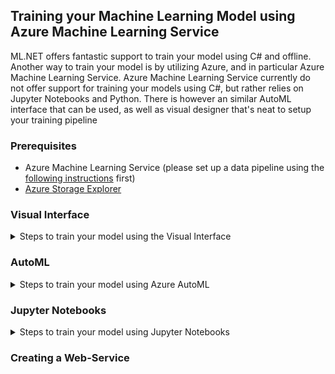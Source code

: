 ## Training your Machine Learning Model using Azure Machine Learning Service
ML.NET offers fantastic support to train your model using C# and offline. Another way to train your model is by utilizing Azure, and in particular Azure Machine Learning Service. Azure Machine Learning Service currently do not offer support for training your models using C#, but rather relies on Jupyter Notebooks and Python. There is however an similar AutoML interface that can be used, as well as visual designer that's neat to setup your training pipeline

### Prerequisites
- Azure Machine Learning Service (please set up a data pipeline using the [following instructions](https://github.com/aslotte/mldotnet-real-time-data-streaming-workshop/blob/master/instructions/part2-streaming.md) first) 
- [Azure Storage Explorer](https://azure.microsoft.com/en-us/features/storage-explorer/)

### Visual Interface

<details>
  <summary> Steps to train your model using the Visual Interface </summary>
  <p>
    
- Navigate to your Azure Machine Learning Service, previously created
- Select "Visual Interface" in the menu to the left
- Select "Launch visual interface"

![Start](https://github.com/aslotte/mldotnet-real-time-data-streaming-workshop/blob/master/instructions/images/azure-ml-1.PNG)

#### Upload Dataset
This will open the Machine Learning Workspace. Feel free to navigate around to make yourself familiar with the surroundings. 
The first thing we would like to do is to upload our data set. To this, click on the "New" button in the bottom-left corner. Select to "Upload from Local File"

![Start](https://github.com/aslotte/mldotnet-real-time-data-streaming-workshop/blob/master/instructions/images/azure-ml-2.PNG)

#### Create a new experiment
Once the dataset has been uploaded, click the "New" button once again and select to create a new "Blank Experiment"

![Start](https://github.com/aslotte/mldotnet-real-time-data-streaming-workshop/blob/master/instructions/images/azure-ml-3.PNG)

That should present you with the view below:
![Start](https://github.com/aslotte/mldotnet-real-time-data-streaming-workshop/blob/master/instructions/images/azure-ml-4.PNG)


### Setting up our experiment 
Use the left-most menu to set up our experiment. The visual interface functions such that you can drag and drop operations and connect them together in a training pipeline. 

The following operations are required
- The data source
- Select columns in data set (column indicies 1-10)
- Split Data (0.7 split)
- Two-Class Boosted Decision Tree (set the maximum number of leaves to 10 and the learning rate to 0.1)
- Train Model (set the label-column to isFraud)
- Score Model
- Evaluate Model

The experiment should eventually look like:
![Start](https://github.com/aslotte/mldotnet-real-time-data-streaming-workshop/blob/master/instructions/images/azure-ml-5.PNG)

### Running your experiment
To run your experiment, simply click Run in the bottom task bar.
Training the model will take about 15 min.

### Evaluate your model
Once training has completed, right click on the "Evaluate Model" step and click to Vizualize the Evaluation results
![Start](https://github.com/aslotte/mldotnet-real-time-data-streaming-workshop/blob/master/instructions/images/azure-ml-6.PNG)

We can see that our model generated by the Visual Interface have similar accuarcy as the one generated by ML.NET, but not the same quality in terms of precision and recall. 

### Deploy web service
To be able to integrate our ML model in to our data streaming pipeline, we would need to deploy it as a web service. 
To do so, please click the button **Create New Predictive Experiement** in the bottom right corner.

This will create a predictive experiment tab, with web inputs and outputs. To preapare the service for deployment, please click **Run**
This step will take about the same time to complete as the training step did.

![predictive](https://github.com/aslotte/mldotnet-real-time-data-streaming-workshop/blob/master/instructions/images/predictive-experiement-1.PNG)

</p>
</details>

### AutoML
<details>
  <summary> Steps to train your model using Azure AutoML </summary>
  <p>
    
Similiarly to ML.NET's AutoML functinality, Azure provides its own. This is a very neat functionality, as it allows you to get a jump start on training advanced model with little to no previous Machine Learning experience. 

### Upload our data
First thing we need to do before diving in to Azure AutoML is to upload our dataset to our storage account using the [Storage Explorer](https://azure.microsoft.com/en-us/features/storage-explorer/). There is a size limit uploading large files through the web interface, thus we have to reside to the storage explorer for our 450+ Mb file.  To do this, download and open the Azure Storage Explorer, navigate to your mlmodel storage account and upload the file to the container called model.

### Create an experiement 

1. To create our first AutoML experiment, open the Azure Machine Learning Service in Azure and click on **Automated Machine Learning** to the left.

![automl1](https://github.com/aslotte/mldotnet-real-time-data-streaming-workshop/blob/master/instructions/images/azure-auto-ml-1.png)
    
2. Click **Create Experiment**
3. Enter an experiement name 
![automl1](https://github.com/aslotte/mldotnet-real-time-data-streaming-workshop/blob/master/instructions/images/azure-auto-ml-2.PNG)
4. Click **Create a new compute**
5. In the new pane that appears, enter compute name and fill in minimum number of nodes 1
![automl1](https://github.com/aslotte/mldotnet-real-time-data-streaming-workshop/blob/master/instructions/images/azure-auto-ml-3.PNG)
6. Once the compute target has finished being created, select it from the drop-down list
7. Click **Next**
8. Select the storage account named **mlmodel**
9. Select the container named **model**
![automl1](https://github.com/aslotte/mldotnet-real-time-data-streaming-workshop/blob/master/instructions/images/azure-auto-ml-4.PNG)
10. Select the file data.csv which was uploaded in the previous step
11. Scroll down and select **isFraud** as the target column and classification as prediction task
![automl1](https://github.com/aslotte/mldotnet-real-time-data-streaming-workshop/blob/master/instructions/images/azure-auto-ml-5.PNG)
12. Expand the **Advanced Settings**
13. Set the training job time to 20 min and change the primary metric to norm_macro_recall
![automl1](https://github.com/aslotte/mldotnet-real-time-data-streaming-workshop/blob/master/instructions/images/azure-auto-ml-6.PNG)
14. Click **Start**

While this experiment is running, lets take a moment to reflect on why we changed primary metric from accuarcy to recall. If you remember earlier in this workshop, we discussed the fact that the data is highly unbalanced, meaning that if the algorithm just guesses non-fraudlent on everything it will achieve a 99.8% accuracy. Although accuracy is important for us, achieving a higher recall (minimum number of false negatives) is crucial.

  </p>
</details>  

### Jupyter Notebooks
<details>
  <summary> Steps to train your model using Jupyter Notebooks </summary>
  <p>
  </p>
</details>  

### Creating a Web-Service
